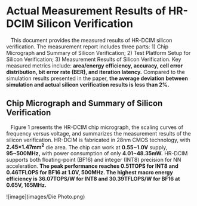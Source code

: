 
# Actual Measurement Results of HR-DCIM Silicon Verification

&nbsp;&nbsp; This document provides the measured results of HR-DCIM silicon verification. The measurement report includes three parts: 1) Chip Micrograph and Summary of Silicon Verification; 2) Test Platform Setup for Silicon Verification; 3) Measurement Results of Silicon Verification. Key measured metrics include: **area/energy efficiency, accuracy, cell error distribution, bit error rate (BER), and iteration latency.** Compared to the simulation results presented in the paper, **the average deviation between simulation and actual silicon verification results is less than 2%.**

## Chip Micrograph and Summary of Silicon Verification

&nbsp;&nbsp; Figure 1 presents the HR-DCIM chip micrograph, the scaling curves of frequency versus voltage, and summarizes the measurement results of the silicon verification. HR-DCIM is fabricated in 28nm CMOS technology, with **2.45×1.47mm<sup>2</sup>** die area. The chip can work at **0.55~1.0V** supply, **95~500MHz,** with power consumption of only **4.01~48.35mW.** HR-DCIM supports both floating-point (BF16) and integer (INT8) precision for NN acceleration. **The peak performance reaches 0.51TOPS for INT8 and 0.46TFLOPS for BF16 at 1.0V, 500MHz. The highest macro energy efficiency is 36.07TOPS/W for INT8 and 30.39TFLOPS/W for BF16 at 0.65V, 165MHz.**


![image](images/Die Photo.png)

